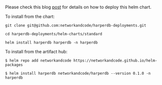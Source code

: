 Please check this blog [post](https://dev.to/networkandcode/harperdb-helm-chart-on-artifact-hub-3066) for details on how to deploy this helm 
chart.

To install from the chart:
```
git clone git@github.com:networkandcode/harperdb-deployments.git

cd harperdb-deployments/helm-charts/standard

helm install harperdb harperdb -n harperdb
```

To install from the artifact hub:
```
$ helm repo add networkandcode https://networkandcode.github.io/helm-packages

$ helm install harperdb networkandcode/harperdb --version 0.1.0 -n harperdb
```

